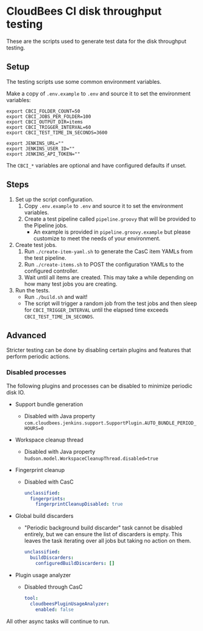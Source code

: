 # CloudBees CI disk throughput testing
These are the scripts used to generate test data for the disk throughput testing.

## Setup
The testing scripts use some common environment variables.

Make a copy of `.env.example` to `.env` and source it to set the environment variables:
```shell
export CBCI_FOLDER_COUNT=50
export CBCI_JOBS_PER_FOLDER=100
export CBCI_OUTPUT_DIR=items
export CBCI_TRIGGER_INTERVAL=60
export CBCI_TEST_TIME_IN_SECONDS=3600

export JENKINS_URL=""
export JENKINS_USER_ID=""
export JENKINS_API_TOKEN=""
```

The `CBCI_*` variables are optional and have configured defaults if unset.

## Steps
1. Set up the script configuration.
   1. Copy `.env.example` to `.env` and source it to set the environment variables.
   2. Create a test pipeline called `pipeline.groovy` that will be provided to the Pipeline jobs.
      * An example is provided in `pipeline.groovy.example` but please customize to meet the needs of your environment.
2. Create test jobs.
   1. Run `./create-item-yaml.sh` to generate the CasC item YAMLs from the test pipeline.
   2. Run `./create-items.sh` to POST the configuration YAMLs to the configured controller.
   3. Wait until all items are created. This may take a while depending on how many test jobs you are creating.
3. Run the tests.
   * Run `./build.sh` and wait!
   * The script will trigger a random job from the test jobs and then sleep for `CBCI_TRIGGER_INTERVAL` until the elapsed time exceeds `CBCI_TEST_TIME_IN_SECONDS`.



## Advanced
Stricter testing can be done by disabling certain plugins and features that perform periodic actions.

### Disabled processes
The following plugins and processes can be disabled to minimize periodic disk IO.

* Support bundle generation
  * Disabled with Java property `com.cloudbees.jenkins.support.SupportPlugin.AUTO_BUNDLE_PERIOD_HOURS=0` 

* Workspace cleanup thread
  * Disabled with Java property `hudson.model.WorkspaceCleanupThread.disabled=true` 

* Fingerprint cleanup
  * Disabled with CasC
    ```yaml
    unclassified:
      fingerprints:
        fingerprintCleanupDisabled: true
    ```

* Global build discarders
  * "Periodic background build discarder" task cannot be disabled entirely, but we can ensure the list of discarders is empty. This leaves the task iterating over all jobs but taking no action on them.
    ```yaml
    unclassified:
      buildDiscarders:
        configuredBuildDiscarders: []
    ```
    
* Plugin usage analyzer
  * Disabled through CasC
    ```yaml
    tool:
      cloudbeesPluginUsageAnalyzer:
        enabled: false
    ```

All other async tasks will continue to run.
